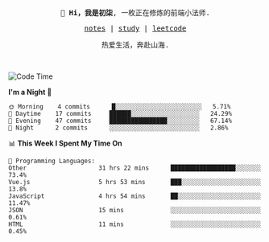 <p align="center">
  <samp>
    <span><strong>👋 Hi，我是初柒</strong>,</span>
    <span>一枚正在修炼的前端小法师.</span>
  </samp>
</p>

<p align="center">
  <samp>
    <a href="https://www.wolai.com/dec-seven/wyPFvMTwAcD9muc6RMfThB">notes</a> |
    <a href="https://github.com/dec-seven/fe-study">study</a> |
    <a href="https://leetcode.cn/u/dec-seven/">leetcode</a>
  </samp>
</p>
<p align="center">
  <samp>
    <span>热爱生活，奔赴山海.</span>
  </samp>
</p>
<br>

<!--START_SECTION:waka-->
![Code Time](http://img.shields.io/badge/Code%20Time-161%20hrs%2041%20mins-blue)

**I'm a Night 🦉** 

```text
🌞 Morning    4 commits      █░░░░░░░░░░░░░░░░░░░░░░░░   5.71% 
🌆 Daytime    17 commits     ██████░░░░░░░░░░░░░░░░░░░   24.29% 
🌃 Evening    47 commits     ████████████████░░░░░░░░░   67.14% 
🌙 Night      2 commits      ░░░░░░░░░░░░░░░░░░░░░░░░░   2.86%

```


📊 **This Week I Spent My Time On** 

```text
💬 Programming Languages: 
Other                    31 hrs 22 mins      ██████████████████░░░░░░░   73.4% 
Vue.js                   5 hrs 53 mins       ███░░░░░░░░░░░░░░░░░░░░░░   13.8% 
JavaScript               4 hrs 54 mins       ██░░░░░░░░░░░░░░░░░░░░░░░   11.47% 
JSON                     15 mins             ░░░░░░░░░░░░░░░░░░░░░░░░░   0.61% 
HTML                     11 mins             ░░░░░░░░░░░░░░░░░░░░░░░░░   0.45%

```


<!--END_SECTION:waka-->

